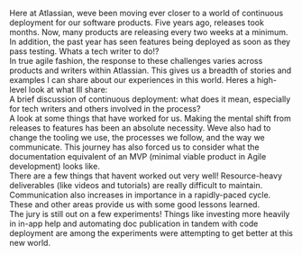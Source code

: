 <p>Here at Atlassian, weve been moving ever closer to a world of continuous deployment for our software products. Five years ago, releases took months. Now, many products are releasing every two weeks at a minimum. In addition, the past year has seen features being deployed as soon as they pass testing. Whats a tech writer to do!?<br>
In true agile fashion, the response to these challenges varies across products and writers within Atlassian. This gives us a breadth of stories and examples I can share about our experiences in this world. Heres a high-level look at what Ill share:<br>
A brief discussion of continuous deployment: what does it mean, especially for tech writers and others involved in the process?<br>
A look at some things that have worked for us. Making the mental shift from releases to features has been an absolute necessity. Weve also had to change the tooling we use, the processes we follow, and the way we communicate. This journey has also forced us to consider what the documentation equivalent of an MVP (minimal viable product in Agile development) looks like.<br>
There are a few things that havent worked out very well! Resource-heavy deliverables (like videos and tutorials) are really difficult to maintain. Communication also increases in importance in a rapidly-paced cycle. These and other areas provide us with some good lessons learned.<br>
The jury is still out on a few experiments! Things like investing more heavily in in-app help and automating doc publication in tandem with code deployment are among the experiments were attempting to get better at this new world.</p>